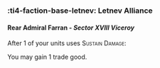 ### :ti4-faction-base-letnev: **Letnev Alliance**

####  Rear Admiral Farran - _Sector XVIII Viceroy_

After 1 of your units uses <span style="font-variant:small-caps;">Sustain Damage</span>:

You may gain 1 trade good.
